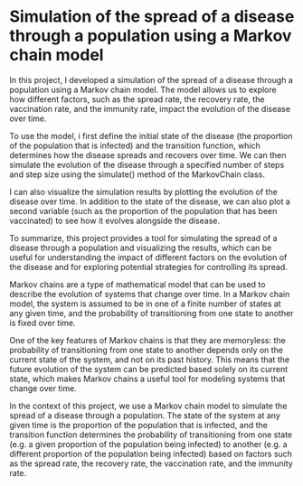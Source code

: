 # Simulation of the spread of a disease through a population using a Markov chain model

In this project, I developed a simulation of the spread of a disease through a population using a Markov chain model. The model allows us to explore how different factors, such as the spread rate, the recovery rate, the vaccination rate, and the immunity rate, impact the evolution of the disease over time.

To use the model, i first define the initial state of the disease (the proportion of the population that is infected) and the transition function, which determines how the disease spreads and recovers over time. We can then simulate the evolution of the disease through a specified number of steps and step size using the simulate() method of the MarkovChain class.

I can also visualize the simulation results by plotting the evolution of the disease over time. In addition to the state of the disease, we can also plot a second variable (such as the proportion of the population that has been vaccinated) to see how it evolves alongside the disease.

To summarize, this project provides a tool for simulating the spread of a disease through a population and visualizing the results, which can be useful for understanding the impact of different factors on the evolution of the disease and for exploring potential strategies for controlling its spread.




Markov chains are a type of mathematical model that can be used to describe the evolution of systems that change over time. In a Markov chain model, the system is assumed to be in one of a finite number of states at any given time, and the probability of transitioning from one state to another is fixed over time.

One of the key features of Markov chains is that they are memoryless: the probability of transitioning from one state to another depends only on the current state of the system, and not on its past history. This means that the future evolution of the system can be predicted based solely on its current state, which makes Markov chains a useful tool for modeling systems that change over time.

In the context of this project, we use a Markov chain model to simulate the spread of a disease through a population. The state of the system at any given time is the proportion of the population that is infected, and the transition function determines the probability of transitioning from one state (e.g. a given proportion of the population being infected) to another (e.g. a different proportion of the population being infected) based on factors such as the spread rate, the recovery rate, the vaccination rate, and the immunity rate.


